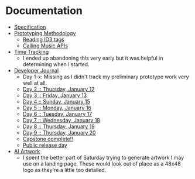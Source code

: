 # Documentation

* [Specification](specification.md)
* [Prototyping Methodology](prototype.md)
    * [Reading ID3 tags](livebooks/discography_prototype_id3.livemd)
    * [Calling Music APIs](livebooks/discography_prototype_api.livemd)
* [Time Tracking](timetracking.md)
    * I ended up abandoning this very early but it was helpful in determining when I started.
* [Developer Journal](journal/index.md)
    * Day 1-x: Missing as I didn't track my preliminary prototype work very well at all.
    * [Day 2 :: Thursday, January 12](journal/day02.md)
    * [Day 3 :: Friday, January 13](journal/day03.md)
    * [Day 4 :: Sunday, January 15](journal/day04.md)
    * [Day 5 :: Monday, January 16](journal/day05.md)
    * [Day 6 :: Tuesday, January 17](journal/day06.md)
    * [Day 7 :: Wednesday, January 18](journal/day07.md)
    * [Day 8 :: Thursday, January 19](journal/day08.md)
    * [Day 9 :: Thursday, January 20](journal/day09.md)
    * [Capstone complete!!](journal/cohort-retrospective.md)
    * [Public release day](journal/release-retrospective.md)
* [AI Artwork](artwork/index.md)
    * I spent the better part of Saturday trying to generate artwork I may use on a landing page. These would look out of place as a 48x48 logo as they're a little too detailed.
